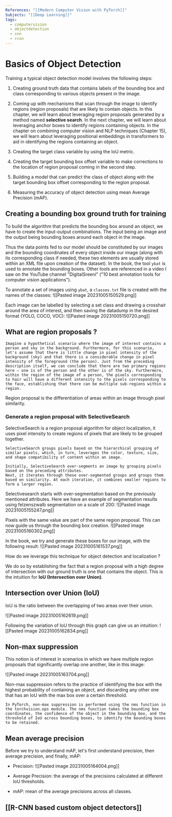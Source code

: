 ```yaml
---
References: "[[Modern Computer Vision with PyTorch]]"
Subjects: "[[Deep Learning]]"
tags:
  - computervision
  - objectdetection
  - cnn
  - rcnn
---
```


# Basics of Object Detection 

Training a typical object detection model involves the following steps: 

1. Creating ground truth data that contains labels of the bounding box and class corresponding to various objects present in the image. 

2. Coming up with mechanisms that scan through the image to identify regions (region proposals) that are likely to contain objects. In this chapter, we will learn about leveraging region proposals generated by a method named **selective search**. In the next chapter, we will learn about leveraging anchor boxes to identify regions containing objects. In the chapter on combining computer vision and NLP techniques (Chapter 15), we will learn about leveraging positional embeddings in transformers to aid in identifying the regions containing an object. 

3. Creating the target class variable by using the IoU metric.

4. Creating the target bounding box offset variable to make corrections to the location of region proposal coming in the second step. 

5. Building a model that can predict the class of object along with the target bounding box offset corresponding to the region proposal. 

6. Measuring the accuracy of object detection using mean Average Precision (mAP).

## Creating a bounding box ground truth for training

To build the algorithm that predicts the bounding box around an object, we have to create the input-output combinations. The input being an image and the output being bounding boxes around each object in the image. 

Thus the data points fed to our model should be constituted by our images and the bounding coordinates of every object inside our image (along with its corresponding class if needed, these two elements are usually stored within an XML file upon creation of the dataset).
In the book, the tool `ybat` is used to annotate the bounding boxes. Other tools are referenced in a video I saw on the YouTube channel "DigitalSreeni" ("10 best annotation tools for computer vision applications"). 

To annotate a set of images using `ybat`, a `classes.txt` file is created with the names of the classes:
![[Pasted image 20231005150529.png]]

Each image can be labelled by selecting a set class and drawing a crosshair around the area of interest, and then saving the datadump in the desired format (YOLO, COCO, VOC):
![[Pasted image 20231005150720.png]]


## What are region proposals ?

```
Imagine a hypothetical scenario where the image of interest contains a person and sky in the background. Furthermore, for this scenario, let's assume that there is little change in pixel intensity of the background (sky) and that there is a considerable change in pixel intensity of the foreground (the person). Just from the preceding description itself, we can conclude that there are two primary regions here – one is of the person and the other is of the sky. Furthermore, within the region of the image of a person, the pixels corresponding to hair will have a different intensity to the pixels corresponding to the face, establishing that there can be multiple sub-regions within a region.
```

Region proposal is the differentiation of areas within an image through pixel similarity.

### Generate a  region proposal with SelectiveSearch

SelectiveSearch is a region proposal algorithm for object localization, it uses pixel intensity to create regions of pixels that are likely to be grouped together.

```
SelectiveSearch groups pixels based on the hierarchical grouping of similar pixels, which, in turn, leverages the color, texture, size, and shape compatibility of content within an image. 

Initially, SelectiveSearch over-segments an image by grouping pixels based on the preceding attributes. 
Next, it iterates through these over-segmented groups and groups them based on similarity. At each iteration, it combines smaller regions to form a larger region.
```

Selectivesearch starts with over-segmentation based on the previously mentioned attributes. Here we have an example of segmentation results using felzenszwalb segmentation on a scale of 200:
![[Pasted image 20231005155247.png]]

Pixels with the same value are part of the same region proposal. This can now guide us through the bounding box creation.
![[Pasted image 20231005160302.png]]


In the book, we try and generate these boxes for our image, with the following result:
![[Pasted image 20231005161537.png]]

How do we leverage this technique for object detection and localization ?

We do so by establishing the fact that a region proposal with a high degree of intersection with our ground truth is one that contains the object. This is the intuition for **IoU (Intersection over Union)**.

## Intersection over Union (IoU)

IoU is the ratio between the overlapping of two areas over their union.

![[Pasted image 20231005162619.png]]

Following the variation of IoU through this graph can give us an intuition:
![[Pasted image 20231005162834.png]]


## Non-max suppression

This notion is of interest in scenarios in which we have multiple region proposals that significantly overlap one another, like in this image:

![[Pasted image 20231005163704.png]]

Non-max suppression refers to the practice of identifying the box with the highest probability of containing an object, and discarding any other one that has an IoU with the max box over a certain threshold.

```
In PyTorch, non-max suppression is performed using the nms function in the torchvision.ops module. The nms function takes the bounding box coordinates, the confidence of the object in the bounding box, and the threshold of IoU across bounding boxes, to identify the bounding boxes to be retained.
```

## Mean average precision

Before we try to understand mAP, let's first understand precision, then average precision, and finally, mAP:

- Precision:
![[Pasted image 20231005164004.png]]

- Average Precision: the average of the precisions calculated at different IoU thresholds.
- mAP: mean of the average precisions across all classes.


## [[R-CNN based custom object detectors]]

